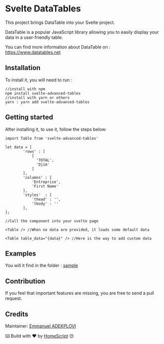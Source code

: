
# Svelte DataTables

This project brings DataTable into your Svelte project.

DataTable is a popular JavaScript library allowing you to easily display
your data in a user-friendly table.   

You can find more information about DataTable on : https://www.datatables.net




Installation
------------

To install it, you will need to run :

    //install with npm
    npm install svelte-advanced-tables 
    //install with yarn or others
    yarn : yarn add svelte-advanced-tables




Getting started
---------------

After installing it, to use it, follow the steps below:

    import Table from 'svelte-advanced-tables'
    
    let data = [
            'rows' : [
                [
                  'TOTAL',
                  'Djim'
                ]
            ], 
            'columns' : [
                'Entreprise',
                'First Name'
            ],
            'styles'  : [
                'thead' : '',
                'tbody' : ''
            ],
    ];
    
    //Call the component into your svelte page
    
    <Table /> //When no data are provided, it loads some default data
    
    <Table table_data="{data}" /> //Here is the way to add custom data
  

## Examples

You will it find in the folder : [sample](https://github.com/homescriptone/svelte-datatables/tree/main/sample/)


## Contribution

If you feel that important features are missing, you are free to send a pull request.


## Credits

Maintainer: [Emmanuel ADEKPLOVI](https://github.com/manutheblacker)

⌨️ Build with ❤️ by [HomeScript](https://github.com/homescriptone) 😊

